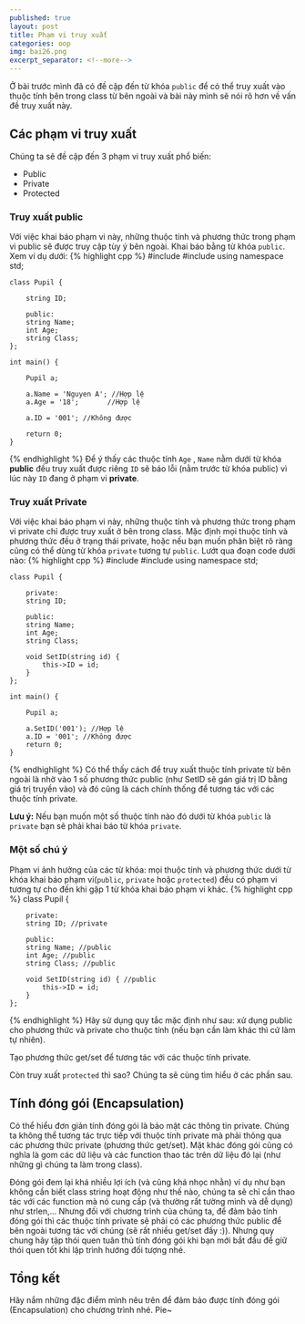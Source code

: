 ```yaml
---
published: true
layout: post
title: Phạm vi truy xuất
categories: oop
img: bai26.png
excerpt_separator: <!--more-->
---
```


Ở bài trước mình đã có đề cập đến từ khóa ``public`` để có thể truy xuất vào thuộc tính bên trong class từ bên ngoài và bài này mình sẽ nói rõ hơn về vấn đề truy xuất này. <!--more-->
## Các phạm vi truy xuất
Chúng ta sẽ đề cập đến 3 phạm vi truy xuất phổ biến:
- Public
- Private
- Protected

### Truy xuất public
Với việc khai báo phạm vi này, những thuộc tính và phương thức trong phạm vi public sẽ được truy cập tùy ý bên ngoài. Khai báo bằng từ khóa ``public``. Xem ví dụ dưới:
{% highlight cpp %}
    #include <iostream>
    #include <string>
    using namespace std;
     
    class Pupil {
     
    	string ID;
     
    	public:
    	string Name;
    	int Age;
    	string Class;
    };
     
    int main() {
     
    	Pupil a;
     
    	a.Name = 'Nguyen A'; //Hợp lệ
    	a.Age = '18';		//Hợp lệ
     
    	a.ID = '001'; //Không được
     
    	return 0;
    }
{% endhighlight %}
Để ý thấy các thuộc tính ``Age`` , ``Name`` nằm dưới từ khóa **public** đều truy xuất được riêng ``ID`` sẽ báo lỗi (nằm trước từ khóa public) vì lúc này ``ID`` đang ở phạm vi **private**.
### Truy xuất Private
Với việc khai báo phạm vi này, những thuộc tính và phương thức trong phạm vi private chỉ được truy xuất ở bên trong class. Mặc định mọi thuộc tính và phương thức đều ở trạng thái private, hoặc nếu bạn muốn phân biệt rõ ràng cũng có thể dùng từ khóa ``private`` tương tự ``public``. Lướt qua đoạn code dưới nào:
{% highlight cpp %}
    #include <iostream>
    #include <string>
    using namespace std;
     
    class Pupil {
   		
    	private:
    	string ID;
   		
    	public:
    	string Name;
    	int Age;
    	string Class;
  
  		void SetID(string id) {
  			this->ID = id;
  		}
    };
     
    int main() {
     
    	Pupil a;
     
    	a.SetID('001'); //Hợp lệ
     	a.ID = '001'; //Không được
    	return 0;
    }
{% endhighlight %}
Có thể thấy cách để truy xuất thuộc tính private từ bên ngoài là nhờ vào 1 số phương thức public (như SetID sẽ gán giá trị ID bằng giá trị truyền vào) và đó cũng là cách chính thống để tương tác với các thuộc tính private.

**Lưu ý:** Nếu bạn muốn một số thuộc tính nào đó dưới từ khóa ``public`` là ``private`` bạn sẽ phải khai báo từ khóa ``private``.
### Một số chú ý
Phạm vi ảnh hưởng của các từ khóa: mọi thuộc tính và phương thức dưới từ khóa khai báo phạm vi(``public``, ``private`` hoặc ``protected``) đều có phạm vi tương tự cho đến khi gặp 1 từ khóa khai báo phạm vi khác.
{% highlight cpp %}
    class Pupil {
   		
  		private:
    	string ID; //private
   		
    	public:
    	string Name; //public
    	int Age; //public
    	string Class; //public
  
  		void SetID(string id) { //public
  			this->ID = id;
  		}
    };
{% endhighlight %}
Hãy sử dụng quy tắc mặc định như sau: xử dụng public cho phương thức và private cho thuộc tính (nếu bạn cần làm khác thì cứ làm tự nhiên).

Tạo phương thức get/set để tương tác với các thuộc tính private.

Còn truy xuất ``protected`` thì sao? Chúng ta sẽ cùng tìm hiểu ở các phần sau.
## Tính đóng gói (Encapsulation)
Có thể hiểu đơn giản tính đóng gói là bảo mật các thông tin private. Chúng ta không thể tương tác trực tiếp với thuộc tính private mà phải thông qua các phương thức private (phương thức get/set). Mặt khác đóng gói cũng có nghĩa là gom các dữ liệu và các function thao tác trên dữ liệu đó lại (như những gì chúng ta làm trong class).

Đóng gói đem lại khá nhiều lợi ích (và cũng khá nhọc nhằn) ví dụ như bạn không cần biết class string hoạt động như thế nào, chúng ta sẽ chỉ cần thao tác với các function mà nó cung cấp (và thường rất tường minh và dễ dụng) như strlen,... Nhưng đối với chương trình của chúng ta, để đảm bảo tính đóng gói thì các thuộc tính private sẽ phải có các phương thức public để bên ngoài tương tác với chúng (sẽ rất nhiều get/set đấy :)). Nhưng quy chung hãy tập thói quen tuân thủ tính đóng gói khi bạn mới bắt đầu để giữ thói quen tốt khi lập trình hướng đối tượng nhé.
## Tổng kết
Hãy nắm những đặc điểm mình nêu trên để đảm bảo được tính đóng gói (Encapsulation) cho chương trình nhé. Pie~
